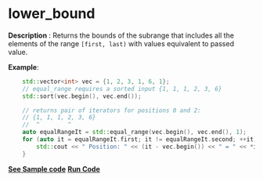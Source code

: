 # lower_bound

**Description** : Returns the bounds of the subrange that includes all the elements of the range `[first, last)` with values equivalent to passed value.

**Example**:
```cpp
    std::vector<int> vec = {1, 2, 3, 1, 6, 1};
    // equal_range requires a sorted input {1, 1, 1, 2, 3, 6}
    std::sort(vec.begin(), vec.end());

    // returns pair of iterators for positions 0 and 2:
    // {1, 1, 1, 2, 3, 6}
    //  ^        ^
    auto equalRangeIt = std::equal_range(vec.begin(), vec.end(), 1); 
    for (auto it = equalRangeIt.first; it != equalRangeIt.second; ++it) {
        std::cout << " Position: " << (it - vec.begin()) << " = " << *it << std::endl;
    }

```
**[See Sample code](../snippets/algorithm/equal_range.cpp)**
**[Run Code](https://rextester.com/ZYGGE30271)**
